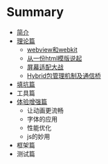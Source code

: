 # Summary

* [简介](README.md)
* [理论篇](zhishichapter_md.md)
   * [webview和webkit](webviewhe_webkit.md)
   * [从一份html模版说起](li_jie_viewport.md)
   * [屏幕适配大战](wu_li_xiang_su_he_luo_ji_xiang_su.md)
   * [Hybrid包管理机制及通信桥](hybridbao_guan_li_ji_zhi_ji_tong_xin_qiao.md)
* [填坑篇](tian_keng_pian.md)
* 工具篇
* [体验增强篇](ti_yan_zeng_qiang_pian.md)
   * 让动画更流畅
   * 字体的应用
   * 性能优化
   * js的妙用
* 框架篇
* 测试篇

